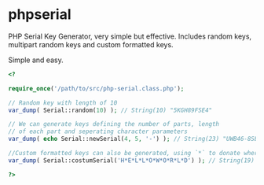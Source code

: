 phpserial
=========

PHP Serial Key Generator, very simple but effective. Includes random keys, multipart random keys and custom formatted keys. 

Simple and easy.

```php
<?

require_once('/path/to/src/php-serial.class.php');

// Random key with length of 10
var_dump( Serial::random(10) ); // String(10) "5KGH89FSE4"

// We can generate keys defining the number of parts, length 
// of each part and seperating character parameters
var_dump( echo Serial::newSerial(4, 5, '-') ); // String(23) "UWB46-8SEER-6A46W-HADP8"

//Custom formatted keys can also be generated, using `*` to donate where to replace the characters
var_dump( Serial::costumSerial('H*E*L*L*O*W*O*R*L*D') ); // String(19) "HFEIL5LSO9WPO2RSLCD"

?>

